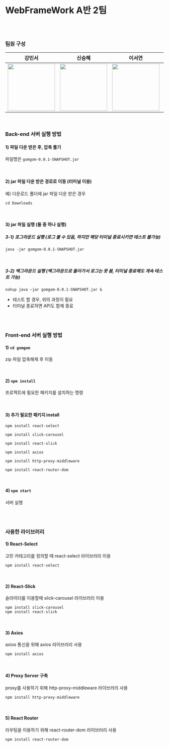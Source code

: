 # WebFrameWork A반 2팀

<br>
<br>

### 팀원 구성
| **강민서** | **신승혜** | **이서연** | **임수진** |
| :------: |  :------: | :------: | :------: |
| [<img src="https://avatars.githubusercontent.com/u/98332877?v=4" height=150 width=150> <br/>](https://github.com/MinseoKangQ) | [<img src="https://avatars.githubusercontent.com/u/107299318?v=4" height=150 width=150> <br/>](https://github.com/drimh) | [<img src="https://avatars.githubusercontent.com/u/102959791?v=4" height=150 width=150> <br/>](https://github.com/sycuuui) | [<img src="https://avatars.githubusercontent.com/u/122861956?v=4" height=150 width=150> <br/>](https://github.com/suzinlim) |

<br>

### Back-end 서버 실행 방법
#### 1) 파일 다운 받은 후, 압축 풀기
파일명은 `gomgom-0.0.1-SNAPSHOT.jar`

<br>

#### 2) jar 파일 다운 받은 경로로 이동 (터미널 이용)
예) 다운로드 폴더에 jar 파일 다운 받은 경우
````
cd Downloads
````

<br>

#### 3) jar 파일 실행 (둘 중 하나 실행)
##### 3-1) 포그라운드 실행 (로그 볼 수 있음, 하지만 해당 터미널 종료시키면 테스트 불가능)
````
java -jar gomgom-0.0.1-SNAPSHOT.jar
````

<br>

##### 3-2) 백그라운드 실행 (백그라운드로 돌아가서 로그는 못 봄, 터미널 종료해도 계속 테스트 가능)
````
nohup java –jar gomgom-0.0.1-SNAPSHOT.jar &
````

* 테스트 할 경우, 위의 과정이 필요
* 터미널 종료하면 API도 함께 종료

<br>
<br>

### Front-end 서버 실행 방법

#### 1) `cd gomgom`
zip 파일 압축해제 후 이동

<br>

#### 2) `npm install`
프로젝트에 필요한 패키지를 설치하는 명령

<br>

#### 3) 추가 필요한 패키지 install
```
npm install react-select
```
```
npm install slick-carousel
```
```
npm install react-slick
```
```
npm install axios
```
```
npm install http-proxy-middleware
```
```
npm install react-router-dom
```
<br>

#### 4) `npm start`
서버 실행

<br>
<br>

### 사용한 라이브러리
#### 1) React-Select
고민 카테고리를 정의할 때 react-select 라이브러리 이용
```
npm install react-select
```

<br>

#### 2) React-Slick 
슬라이더를 이용할때 slick-carousel 라이브러리 이용
```
npm install slick-carousel
npm install react-slick
```

<br>

#### 3) Axios
axios 통신을 위해 axios 라이브러리 사용
```
npm install axios
```

<br>

#### 4) Proxy Server 구축
proxy를 사용하기 위해 http-proxy-middleware 라이브러리 사용
```
npm install http-proxy-middleware
```

<br>

#### 5) React Router
라우팅을 이용하기 위해 react-router-dom 라이브러리 사용
```
npm install react-router-dom
```
